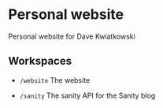 # Personal website

Personal website for Dave Kwiatkowski

## Workspaces

- `/website`
  The website

- `/sanity`
  The sanity API for the Sanity blog

